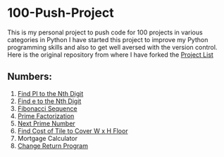 # 100-Push-Project
This is my personal project to push code for 100 projects in various categories in Python
I have started this project to improve my Python programming skills and also to get well aversed with the version control.
Here is the original repository from where I have forked the [Project List](https://github.com/karan/Projects)

## Numbers:

1. [Find PI to the Nth Digit](https://github.com/varunu28/100-Push-Project/blob/master/pi_to_n.py)
2. [Find e to the Nth Digit](https://github.com/varunu28/100-Push-Project/blob/master/e_to_n.py)
3. [Fibonacci Sequence](https://github.com/varunu28/100-Push-Project/blob/master/fibonacci_sequence.py)
4. [Prime Factorization](https://github.com/varunu28/100-Push-Project/blob/master/prime_factorization.py)
5. [Next Prime Number](https://github.com/varunu28/100-Push-Project/blob/master/next_prime.py)
6. [Find Cost of Tile to Cover W x H Floor](https://github.com/varunu28/100-Push-Project/blob/master/cost_of_tile.py)
7. Mortgage Calculator
8. [Change Return Program](https://github.com/varunu28/100-Push-Project/blob/master/change_calculator.py)

